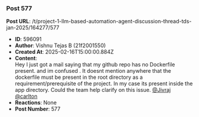 ### Post 577
**Post URL**: /t/project-1-llm-based-automation-agent-discussion-thread-tds-jan-2025/164277/577
- **ID**: 596091
- **Author**: Vishnu Tejas B (21f2001550)
- **Created At**: 2025-02-16T15:00:00.884Z
- **Content**:  
  Hey I just got a mail saying that my github repo has no Dockerfile present. and im confused .
It doesnt mention anywhere that the dockerfile must be present in the root directory as a requirement/prerequisite of the project.
In my case its present inside the app directory. Could the team help clarify on this issue.
<a class="mention" href="/u/jivraj">@Jivraj</a>  <a class="mention" href="/u/carlton">@carlton</a>
- **Reactions**: None
- **Post Number**: 577

